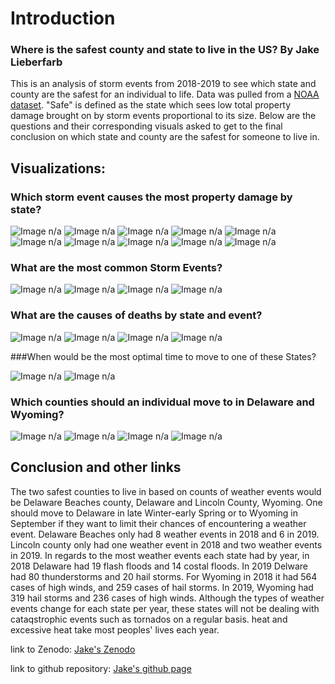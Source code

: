 # Introduction
### Where is the safest county and state to live in the US?  By Jake Lieberfarb
This is an analysis of storm events from 2018-2019 to see which state and county are the safest for an individual to life. Data was pulled from a [NOAA dataset](https://www.ncdc.noaa.gov/stormevents/ftp.jsp). "Safe" is defined as the state which sees low total property damage brought on by storm events proportional to its size. Below are the questions and their corresponding visuals asked to get to the final conclusion on which state and county are the safest for someone to live in. 

## Visualizations:


### Which storm event causes the most property damage by state? 


<img src="1_2018 Proportion of damages and State size.png" alt="Image n/a"/>

<img src="2_2018 Property Damage by state with California.png" alt="Image n/a"/>

<img src="3_2018 property damag by state without California.png" alt="Image n/a"/>

<img src="4_Histogram of 2018 Property Damage.png" alt="Image n/a"/>

<img src="5_2019 Proportion of damages and State size.png" alt="Image n/a"/>

<img src="6_2019 Property Damage by state with Texas.png" alt="Image n/a"/>

<img src="7_2019 Property Damage by state without Texas.png" alt="Image n/a"/>

<img src="8_Histogram of 2019 Property Damage.png" alt="Image n/a"/>

<img src="9_2018 Property Damage by State.png" alt="Image n/a"/>

<img src="10_ 2019 Property Damage by State.png" alt="Image n/a"/>


### What are the most common Storm Events?


<img src="11_ 2018 most common storm events.png" alt="Image n/a"/>

<img src="12_2018 Storm Events.png" alt="Image n/a"/>

<img src="13_2019 Most Common Storm Events.png" alt="Image n/a"/>

<img src="14_2019 Storm Events.png" alt="Image n/a"/>


### What are the causes of deaths by state and event?


<img src="15_Top 10 Fatalities of States by Event for 2018.png" alt="Image n/a"/>

<img src="16_Top 10 Fatalities of States by Event for 2019.png" alt="Image n/a"/>

<img src="17_Top 10 types of deaths by State (2018).png" alt="Image n/a"/>

<img src="18_Top types of deaths by State(2019).png" alt="Image n/a"/>


###When would be the most optimal time to move to one of these States?


<img src="19_Monthly count of storm events by state (2018).png" alt="Image n/a"/>

<img src="20_Monthly count of storm events by state (2019).png" alt="Image n/a"/>


### Which counties should an individual move to in Delaware and  Wyoming?


<img src="21_Delaware Counties with Least Storm Events (2018).png" alt="Image n/a"/>

<img src="22_Delaware Counties with Least SAtorm Events (2019).png" alt="Image n/a"/>

<img src="23_Wyoming Counties with Least Storm Events (2018).png" alt="Image n/a"/>

<img src="24_Wyoming COunties with Least storm Events (2019).png" alt="Image n/a"/>


## Conclusion and other links 


The two safest counties to live in based on counts of weather events would be Delaware Beaches county, Delaware and Lincoln County, Wyoming. One should move to Delaware in late Winter-early Spring or to Wyoming in September if they want to limit their chances of encountering a weather event. Delaware Beaches only had 8 weather events in 2018 and 6 in 2019. Lincoln county only had one weather event in 2018 and two weather events in 2019. In regards to the most weather events each state had by year, in 2018 Delaware had 19 flash floods and 14 costal floods. In 2019 Delware had 80 thunderstorms and 20 hail storms. For Wyoming in 2018 it had 564 cases of high winds, and 259 cases of hail storms. In 2019, Wyoming had 319 hail storms and 236 cases of high winds. Although the types of weather events change for each state per year, these states will not be dealing with cataqstrophic events such as tornados on a regular basis. heat and excessive heat take most peoples' lives each year.  

link to Zenodo: [Jake's Zenodo](https://zenodo.org/record/4265587)

link to github repository: [Jake's github page](https://github.com/Jcolt2997/DATS-6103-Individual-Project-2-Jake-Lieberfarb--project-files)

